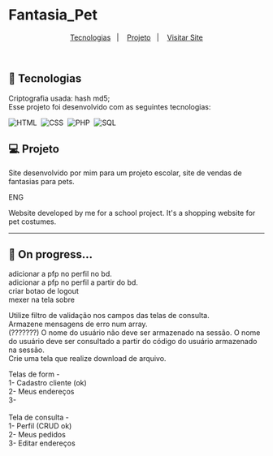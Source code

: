 # Fantasia_Pet

<p align="center">
  <a href="#-tecnologias">Tecnologias</a>&nbsp;&nbsp;&nbsp;|&nbsp;&nbsp;&nbsp;
  <a href="#-projeto">Projeto</a>&nbsp;&nbsp;&nbsp;|&nbsp;&nbsp;&nbsp;
  <a href="#-visitar-site">Visitar Site</a>
</p>

<br>

## 🚀 Tecnologias

Criptografia usada: hash md5;<br>
Esse projeto foi desenvolvido com as seguintes tecnologias:

![HTML](https://img.shields.io/badge/-HTML-FFDAB9?style=for-the-badge&logo=HTML5&logoColor=html)&nbsp;
![CSS](https://img.shields.io/badge/-CSS-87CEEB?style=for-the-badge&logo=CSS3&logoColor=css)&nbsp;
![PHP](https://img.shields.io/badge/-PHP-DDA0DD?style=for-the-badge&logo=PHP&logoColor=php)&nbsp;
![SQL](https://img.shields.io/badge/-SQL-D8BFD8?style=for-the-badge&logo=mySQL&logoColor=sql)

## 💻 Projeto

Site desenvolvido por mim para um projeto escolar, site de vendas de fantasias para pets.

ENG

Website developed by me for a school project. It's a shopping website for pet costumes.

-------------------

## 🌻 On progress...

adicionar a pfp no perfil no bd.<br>
adicionar a pfp no perfil a partir do bd.<br>
criar botao de logout<br>
mexer na tela sobre<br>

 Utilize filtro de validação nos campos das telas de consulta.<br>
 Armazene mensagens de erro num array.<br>
 (???????) O nome do usuário não deve ser armazenado na sessão. O nome do usuário deve ser consultado a partir do código do usuário armazenado na sessão.<br>
 Crie uma tela que realize download de arquivo.<br>

Telas de form - <br>
1- Cadastro cliente (ok)<br>
2- Meus endereços<br>
3- <br>
<br>
Tela de consulta -<br>
1- Perfil (CRUD ok)<br>
2- Meus pedidos<br>
3- Editar endereços